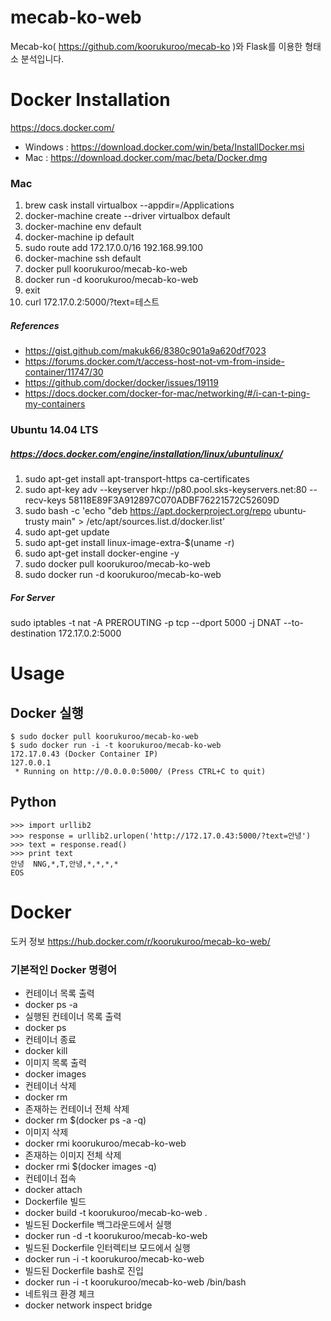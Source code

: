 # mecab-ko-web
Mecab-ko( https://github.com/koorukuroo/mecab-ko )와 Flask를 이용한 형태소 분석입니다.

# Docker Installation
https://docs.docker.com/
- Windows : https://download.docker.com/win/beta/InstallDocker.msi
- Mac : https://download.docker.com/mac/beta/Docker.dmg

### Mac
1. brew cask install virtualbox --appdir=/Applications
2. docker-machine create --driver virtualbox default
3. docker-machine env default
4. docker-machine ip default
5. sudo route add 172.17.0.0/16 192.168.99.100
6. docker-machine ssh default
7. docker pull koorukuroo/mecab-ko-web
8. docker run -d koorukuroo/mecab-ko-web
9. exit
10. curl 172.17.0.2:5000/?text=테스트

##### References
- https://gist.github.com/makuk66/8380c901a9a620df7023
- https://forums.docker.com/t/access-host-not-vm-from-inside-container/11747/30
- https://github.com/docker/docker/issues/19119
- https://docs.docker.com/docker-for-mac/networking/#/i-can-t-ping-my-containers

### Ubuntu 14.04 LTS 
##### https://docs.docker.com/engine/installation/linux/ubuntulinux/
1. sudo apt-get install apt-transport-https ca-certificates
2. sudo apt-key adv --keyserver hkp://p80.pool.sks-keyservers.net:80 --recv-keys 58118E89F3A912897C070ADBF76221572C52609D
3. sudo bash -c 'echo "deb https://apt.dockerproject.org/repo ubuntu-trusty main" > /etc/apt/sources.list.d/docker.list'
4. sudo apt-get update
5. sudo apt-get install linux-image-extra-$(uname -r)
6. sudo apt-get install docker-engine -y
7. sudo docker pull koorukuroo/mecab-ko-web
8. sudo docker run -d koorukuroo/mecab-ko-web

##### For Server
sudo iptables -t nat -A PREROUTING -p tcp --dport 5000 -j DNAT --to-destination 172.17.0.2:5000


# Usage
## Docker 실행
```
$ sudo docker pull koorukuroo/mecab-ko-web
$ sudo docker run -i -t koorukuroo/mecab-ko-web
172.17.0.43 (Docker Container IP)
127.0.0.1
 * Running on http://0.0.0.0:5000/ (Press CTRL+C to quit)
```
## Python
```
>>> import urllib2
>>> response = urllib2.urlopen('http://172.17.0.43:5000/?text=안녕')
>>> text = response.read()
>>> print text
안녕	NNG,*,T,안녕,*,*,*,*
EOS
```

# Docker
도커 정보
https://hub.docker.com/r/koorukuroo/mecab-ko-web/

### 기본적인 Docker 명령어
- 컨테이너 목록 출력
 - docker ps -a
- 실행된 컨테이너 목록 출력
 - docker ps
- 컨테이너 종료
 - docker kill <CONTAINER ID>
- 이미지 목록 출력
 - docker images
- 컨테이너 삭제
 - docker rm <CONTAINER ID>
- 존재하는 컨테이너 전체 삭제
 - docker rm $(docker ps -a -q)
- 이미지 삭제
 - docker rmi koorukuroo/mecab-ko-web
- 존재하는 이미지 전체 삭제
 - docker rmi $(docker images -q)
- 컨테이너 접속
 - docker attach <CONTAINER ID>
- Dockerfile 빌드
 - docker build -t koorukuroo/mecab-ko-web .
- 빌드된 Dockerfile 백그라운드에서 실행
 - docker run -d -t koorukuroo/mecab-ko-web
- 빌드된 Dockerfile 인터렉티브 모드에서 실행
 - docker run -i -t koorukuroo/mecab-ko-web
- 빌드된 Dockerfile bash로 진입
 - docker run -i -t koorukuroo/mecab-ko-web /bin/bash
- 네트워크 환경 체크
 - docker network inspect bridge
